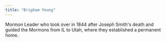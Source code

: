 ```yaml
---
title: "Brigham Young"
---
```

Mormon Leader who took over in 1844 after Joseph Smith's death and guided the Mormons from IL to Utah, where they established a permanent home.

